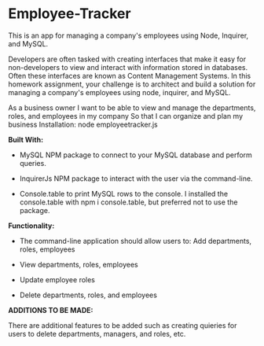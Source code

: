 # Employee-Tracker

This is an app for managing a company's employees using Node, Inquirer, and MySQL.

Developers are often tasked with creating interfaces that make it easy for non-developers to view and interact with information stored in databases. Often these interfaces are known as Content Management Systems. In this homework assignment, your challenge is to architect and build a solution for managing a company's employees using node, inquirer, and MySQL.


As a business owner
I want to be able to view and manage the departments, roles, and employees in my company
So that I can organize and plan my business
Installation:
node employeetracker.js

**Built With:**

- MySQL NPM package to connect to your MySQL database and perform queries.

- InquirerJs NPM package to interact with the user via the command-line.

- Console.table to print MySQL rows to the console. I installed the console.table with npm i console.table, but preferred not to use the package.

**Functionality:**

- The command-line application should allow users to:
Add departments, roles, employees

- View departments, roles, employees

- Update employee roles

- Delete departments, roles, and employees

**ADDITIONS TO BE MADE:**

There are additional features to be added such as creating quieries for users to delete departments, managers, and roles, etc.
